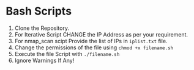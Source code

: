 # Bash Scripts
1. Clone the Repository.
2. For Iterative Script CHANGE the IP Address as per your requirement.
3. For nmap_scan scipt Provide the list of IPs in `iplist.txt` file.
4. Change the permissions of the file using `chmod +x filename.sh`
5. Execute the file Script with `./filename.sh`
6. Ignore Warnings If Any!
